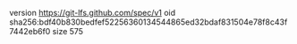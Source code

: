 version https://git-lfs.github.com/spec/v1
oid sha256:bdf40b830bedfef52256360134544865ed32bdaf831504e78f8c43f7442eb6f0
size 575
